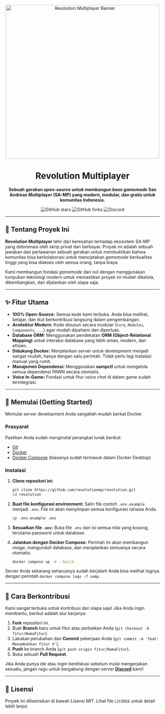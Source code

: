 <p align="center">
  <img src="https://i.imgur.com/qtsmsG1.png" alt="Revolution Multiplayer Banner" width="500"/>
</p>

<h1 align="center">Revolution Multiplayer</h1>

<p align="center">
  <strong>Sebuah gerakan <em>open-source</em> untuk membangun <em>base gamemode</em> San Andreas Multiplayer (SA-MP) yang modern, modular, dan gratis untuk komunitas Indonesia.</strong>
</p>

<p align="center">
  <img alt="GitHub stars" src="https://img.shields.io/github/stars/revolutionmp/revolution?style=for-the-badge&logo=github">
  <img alt="GitHub forks" src="https://img.shields.io/github/forks/revolutionmp/revolution?style=for-the-badge&logo=github">
  <img alt="Discord" src="https://img.shields.io/discord/364749324833390593?style=for-the-badge&logo=discord&label=Discord">
</p>

---

## 📜 Tentang Proyek Ini

**Revolution Multiplayer** lahir dari keresahan terhadap ekosistem SA-MP yang didominasi oleh skrip privat dan berbayar. Proyek ini adalah sebuah jawaban dan perlawanan sebuah gerakan untuk membuktikan bahwa komunitas bisa berkolaborasi untuk menciptakan *gamemode* berkualitas tinggi yang bisa diakses oleh semua orang, tanpa biaya.

Kami membangun fondasi *gamemode* dari nol dengan menggunakan tumpukan teknologi modern untuk memastikan proyek ini mudah dikelola, dikembangkan, dan dijalankan oleh siapa saja.

---

## ✨ Fitur Utama

* **100% Open-Source:** Semua kode kami terbuka. Anda bisa melihat, belajar, dan ikut berkontribusi langsung dalam pengembangan.
* **Arsitektur Modern:** Kode disusun secara modular (`Core`, `Modules`, `Components`, `...`) agar mudah dipahami dan diperluas.
* **Database ORM:** Menggunakan pendekatan **ORM (Object-Relational Mapping)** untuk interaksi database yang lebih aman, modern, dan efisien.
* **Didukung Docker:** Menjalankan server untuk development menjadi sangat mudah, hanya dengan satu perintah. Tidak perlu lagi instalasi manual yang rumit.
* **Manajemen Dependensi:** Menggunakan **sampctl** untuk mengelola semua dependensi PAWN secara otomatis.
* **Voice In-Game:** Fondasi untuk fitur *voice chat* di dalam game sudah terintegrasi.

---

## 🚀 Memulai (Getting Started)

Memulai server development Anda sangatlah mudah berkat Docker.

### Prasyarat

Pastikan Anda sudah menginstal perangkat lunak berikut:
* [Git](https://git-scm.com/downloads)
* [Docker](https://www.docker.com/products/docker-desktop/)
* [Docker Compose](https://docs.docker.com/compose/install/) (biasanya sudah termasuk dalam Docker Desktop)

### Instalasi

1.  **Clone repositori ini:**
    ```bash
    git clone https://github.com/revolutionmp/revolution.git
    cd revolution
    ```

2.  **Buat file konfigurasi environment:**
    Salin file contoh `.env.example` menjadi `.env`. File ini akan menyimpan semua konfigurasi rahasia Anda.
    ```bash
    cp .env.example .env
    ```

3.  **Sesuaikan file `.env`:**
    Buka file `.env` dan isi semua nilai yang kosong, terutama password untuk database.

4.  **Jalankan dengan Docker Compose:**
    Perintah ini akan membangun *image*, mengunduh database, dan menjalankan semuanya secara otomatis.
    ```bash
    docker compose up -d --build
    ```

Server Anda sekarang seharusnya sudah berjalan! Anda bisa melihat lognya dengan perintah `docker compose logs -f samp`.

---

## 🤝 Cara Berkontribusi

Kami sangat terbuka untuk kontribusi dari siapa saja! Jika Anda ingin membantu, berikut adalah alur kerjanya:

1.  **Fork** repositori ini.
2.  Buat **Branch** baru untuk fitur atau perbaikan Anda (`git checkout -b fitur/NamaFitur`).
3.  Lakukan perubahan dan **Commit** pekerjaan Anda (`git commit -m 'feat: Menambahkan fitur X'`).
4.  **Push** ke branch Anda (`git push origin fitur/NamaFitur`).
5.  Buka sebuah **Pull Request**.

Jika Anda punya ide atau ingin berdiskusi sebelum mulai mengerjakan sesuatu, jangan ragu untuk bergabung dengan server **[Discord](https://discord.gg/ppByTcfZ8j)** kami!

---

## 📄 Lisensi

Proyek ini dilisensikan di bawah Lisensi MIT. Lihat file `LICENSE` untuk detail lebih lanjut.
